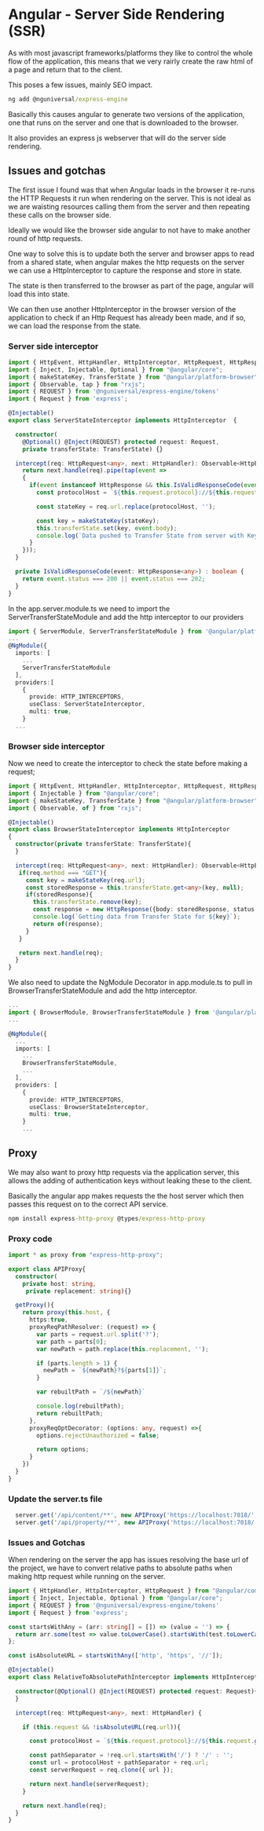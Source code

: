 # Angular - Server Side Rendering (SSR)

As with most javascript frameworks/platforms they like to control the whole flow of the application, this means that we very rairly create the raw html of a page and return that to the client.

This poses a few issues, mainly SEO impact.

```cmd
ng add @nguniversal/express-engine
```

Basically this causes angular to generate two versions of the application, one that runs on the server and one that is downloaded to the browser.

It also provides an express js webserver that will do the server side rendering.

## Issues and gotchas

The first issue I found was that when Angular loads in the browser it re-runs the HTTP Requests it run when rendering on the server. This is not ideal as we are waisting resources calling them from the server and then repeating these calls on the browser side.

Ideally we would like the browser side angular to not have to make another round of http requests.

One way to solve this is to update both the server and browser apps to read from a shared state, when angular makes the http requests on the server we can use a HttpInterceptor to capture the response and store in state.

The state is then transferred to the browser as part of the page, angular will load this into state.

We can then use another HttpInterceptor in the browser version of the application to check if an Http Request has already been made, and if so, we can load the response from the state.

### Server side interceptor

```typescript
import { HttpEvent, HttpHandler, HttpInterceptor, HttpRequest, HttpResponse } from "@angular/common/http";
import { Inject, Injectable, Optional } from "@angular/core";
import { makeStateKey, TransferState } from "@angular/platform-browser";
import { Observable, tap } from "rxjs";
import { REQUEST } from '@nguniversal/express-engine/tokens'
import { Request } from 'express';

@Injectable()
export class ServerStateInterceptor implements HttpInterceptor  {

  constructor(
    @Optional() @Inject(REQUEST) protected request: Request,
    private transferState: TransferState) {}

  intercept(req: HttpRequest<any>, next: HttpHandler): Observable<HttpEvent<any>> {
    return next.handle(req).pipe(tap(event =>
    {
      if(event instanceof HttpResponse && this.IsValidResponseCode(event)) {
        const protocolHost = `${this.request.protocol}://${this.request.get('host')}`;

        const stateKey = req.url.replace(protocolHost, '');

        const key = makeStateKey(stateKey);
        this.transferState.set(key, event.body);
        console.log(`Data pushed to Transfer State from server with Key: ${key}`);
      }
    }));
  }

  private IsValidResponseCode(event: HttpResponse<any>) : boolean {
    return event.status === 200 || event.status === 202;
  }
}
```

In the app.server.module.ts we need to import the ServerTransferStateModule and add the http interceptor to our providers

``` ts
import { ServerModule, ServerTransferStateModule } from '@angular/platform-server';
...
@NgModule({
  imports: [
    ...
    ServerTransferStateModule
  ],
  providers:[
    {
      provide: HTTP_INTERCEPTORS,
      useClass: ServerStateInterceptor,
      multi: true,
    }
  ...
```

### Browser side interceptor

Now we need to create the interceptor to check the state before making a request;

```ts
import { HttpEvent, HttpHandler, HttpInterceptor, HttpRequest, HttpResponse } from "@angular/common/http";
import { Injectable } from "@angular/core";
import { makeStateKey, TransferState } from "@angular/platform-browser";
import { Observable, of } from "rxjs";

@Injectable()
export class BrowserStateInterceptor implements HttpInterceptor
{
  constructor(private transferState: TransferState){
  }

  intercept(req: HttpRequest<any>, next: HttpHandler): Observable<HttpEvent<any>> {
   if(req.method === "GET"){
     const key = makeStateKey(req.url);
     const storedResponse = this.transferState.get<any>(key, null);
     if(storedResponse){
       this.transferState.remove(key);
       const response = new HttpResponse({body: storedResponse, status: 200});
       console.log(`Getting data from Transfer State for ${key}`);
       return of(response);
     }
   }

   return next.handle(req);
  }
}
```

We also need to update the NgModule Decorator in app.module.ts to pull in BrowserTransferStateModule and add the http interceptor.

```ts
...
import { BrowserModule, BrowserTransferStateModule } from '@angular/platform-browser';
...

@NgModule({
  ...
  imports: [
    ...
    BrowserTransferStateModule,
    ...
  ],
  providers: [
    {
      provide: HTTP_INTERCEPTORS,
      useClass: BrowserStateInterceptor,
      multi: true,
    }
    ...
```

## Proxy

We may also want to proxy http requests via the application server, this allows the adding of authentication keys without leaking these to the client.

Basically the angular app makes requests the the host server which then passes this request on to the correct API service.

```cmd
npm install express-http-proxy @types/express-http-proxy
```

### Proxy code

```ts
import * as proxy from "express-http-proxy";

export class APIProxy{
  constructor(
    private host: string,
     private replacement: string){}

  getProxy(){
    return proxy(this.host, {
      https:true,
      proxyReqPathResolver: (request) => {
        var parts = request.url.split('?');
        var path = parts[0];
        var newPath = path.replace(this.replacement, '');

        if (parts.length > 1) {
          newPath = `${newPath}?${parts[1]}`;
        }

        var rebuiltPath = `/${newPath}`

        console.log(rebuiltPath);
        return rebuiltPath;
      },
      proxyReqOptDecorator: (options: any, request) =>{
        options.rejectUnauthorized = false;

        return options;
      }
    })
  }
}

```

### Update the server.ts file

```ts
  server.get('/api/content/**', new APIProxy('https://localhost:7018/', '/api/content/').getProxy());
  server.get('/api/property/**', new APIProxy('https://localhost:7018/', '/api/property/').getProxy());
```

### Issues and Gotchas

When rendering on the server the app has issues resolving the base url of the project, we have to convert relative paths to absolute paths when making http request while running on the server.

```ts
import { HttpHandler, HttpInterceptor, HttpRequest } from "@angular/common/http";
import { Inject, Injectable, Optional } from "@angular/core";
import { REQUEST } from '@nguniversal/express-engine/tokens'
import { Request } from 'express';

const startsWithAny = (arr: string[] = []) => (value = '') => {
  return arr.some(test => value.toLowerCase().startsWith(test.toLowerCase()));
};

const isAbsoluteURL = startsWithAny(['http', 'https', '//']);

@Injectable()
export class RelativeToAbsolutePathInterceptor implements HttpInterceptor {

  constructor(@Optional() @Inject(REQUEST) protected request: Request){
  }

  intercept(req: HttpRequest<any>, next: HttpHandler) {

    if (this.request && !isAbsoluteURL(req.url)){

      const protocolHost = `${this.request.protocol}://${this.request.get('host')}`;

      const pathSeparator = !req.url.startsWith('/') ? '/' : '';
      const url = protocolHost + pathSeparator + req.url;
      const serverRequest = req.clone({ url });

      return next.handle(serverRequest);
    }

    return next.handle(req);
  }
}
```
